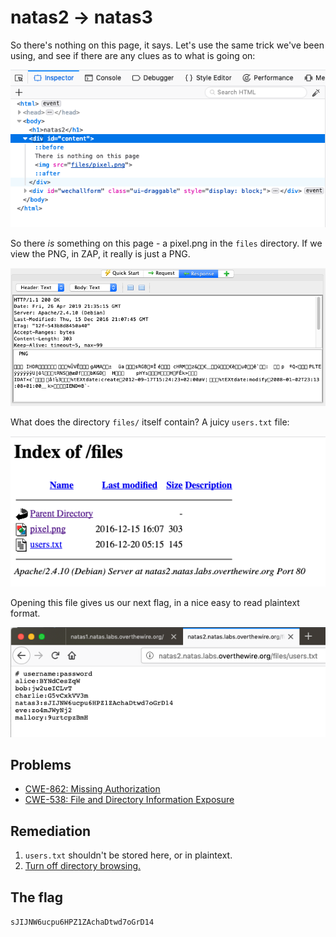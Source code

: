 # natas2 -> natas3

So there's nothing on this page, it says. Let's use the same trick we've been
using, and see if there are any clues as to what is going on:

![files/image.png](images/natas2-image.png)

So there *is* something on this page - a pixel.png in the `files` directory. If we view the PNG, in ZAP, it really is just a PNG.

![The PNG in ZAP](images/natas2-png.png)

What does the directory `files/` itself contain? A juicy `users.txt` file:

![Directory listing](images/natas2-directory.png)

Opening this file gives us our next flag, in a nice easy to read plaintext format.

![Users](images/natas2-userstxt.png)

## Problems

* [CWE-862: Missing Authorization](https://cwe.mitre.org/data/definitions/862.html)
* [CWE-538: File and Directory Information Exposure](https://cwe.mitre.org/data/definitions/538.html)

## Remediation

1. `users.txt` shouldn't be stored here, or in plaintext.
2. [Turn off directory browsing.](https://stackoverflow.com/questions/2530372/how-do-i-disable-directory-browsing)


## The flag

`sJIJNW6ucpu6HPZ1ZAchaDtwd7oGrD14`


